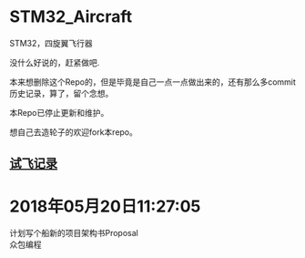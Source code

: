 # STM32_Aircraft
STM32，四旋翼飞行器

没什么好说的，赶紧做吧.

本来想删除这个Repo的，但是毕竟是自己一点一点做出来的，还有那么多commit历史记录，算了，留个念想。

本Repo已停止更新和维护。

想自己去造轮子的欢迎fork本repo。

## [试飞记录](https://www.youtube.com/watch?v=cQ1iSv82Aq8)


# 2018年05月20日11:27:05
计划写个船新的项目架构书Proposal  
众包编程  